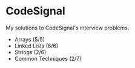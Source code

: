 # CodeSignal

My solutions to CodeSignal's interview problems.

* Arrays (5/5)
* Linked Lists (6/6)
* Strings (2/6)
* Common Techniques (2/7)

